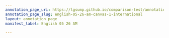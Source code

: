 ```yaml
---
annotation_page_uri: https://lgsump.github.io/comparison-test/annotations/english-05-26-am-canvas-1-international.json
annotation_page_slug: english-05-26-am-canvas-1-international
layout: annotation_page
manifest_label: English 05 26 AM

---
```

